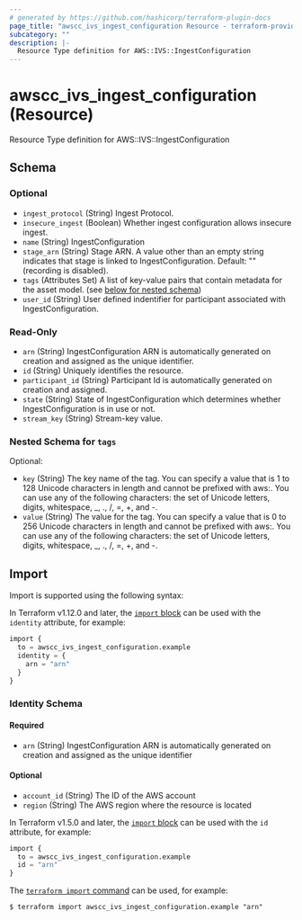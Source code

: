 ```yaml
---
# generated by https://github.com/hashicorp/terraform-plugin-docs
page_title: "awscc_ivs_ingest_configuration Resource - terraform-provider-awscc"
subcategory: ""
description: |-
  Resource Type definition for AWS::IVS::IngestConfiguration
---
```


# awscc_ivs_ingest_configuration (Resource)

Resource Type definition for AWS::IVS::IngestConfiguration



<!-- schema generated by tfplugindocs -->
## Schema

### Optional

- `ingest_protocol` (String) Ingest Protocol.
- `insecure_ingest` (Boolean) Whether ingest configuration allows insecure ingest.
- `name` (String) IngestConfiguration
- `stage_arn` (String) Stage ARN. A value other than an empty string indicates that stage is linked to IngestConfiguration. Default: "" (recording is disabled).
- `tags` (Attributes Set) A list of key-value pairs that contain metadata for the asset model. (see [below for nested schema](#nestedatt--tags))
- `user_id` (String) User defined indentifier for participant associated with IngestConfiguration.

### Read-Only

- `arn` (String) IngestConfiguration ARN is automatically generated on creation and assigned as the unique identifier.
- `id` (String) Uniquely identifies the resource.
- `participant_id` (String) Participant Id is automatically generated on creation and assigned.
- `state` (String) State of IngestConfiguration which determines whether IngestConfiguration is in use or not.
- `stream_key` (String) Stream-key value.

<a id="nestedatt--tags"></a>
### Nested Schema for `tags`

Optional:

- `key` (String) The key name of the tag. You can specify a value that is 1 to 128 Unicode characters in length and cannot be prefixed with aws:. You can use any of the following characters: the set of Unicode letters, digits, whitespace, _, ., /, =, +, and -.
- `value` (String) The value for the tag. You can specify a value that is 0 to 256 Unicode characters in length and cannot be prefixed with aws:. You can use any of the following characters: the set of Unicode letters, digits, whitespace, _, ., /, =, +, and -.

## Import

Import is supported using the following syntax:

In Terraform v1.12.0 and later, the [`import` block](https://developer.hashicorp.com/terraform/language/import) can be used with the `identity` attribute, for example:

```terraform
import {
  to = awscc_ivs_ingest_configuration.example
  identity = {
    arn = "arn"
  }
}
```

<!-- schema generated by tfplugindocs -->
### Identity Schema

#### Required

- `arn` (String) IngestConfiguration ARN is automatically generated on creation and assigned as the unique identifier

#### Optional

- `account_id` (String) The ID of the AWS account
- `region` (String) The AWS region where the resource is located

In Terraform v1.5.0 and later, the [`import` block](https://developer.hashicorp.com/terraform/language/import) can be used with the `id` attribute, for example:

```terraform
import {
  to = awscc_ivs_ingest_configuration.example
  id = "arn"
}
```

The [`terraform import` command](https://developer.hashicorp.com/terraform/cli/commands/import) can be used, for example:

```shell
$ terraform import awscc_ivs_ingest_configuration.example "arn"
```
